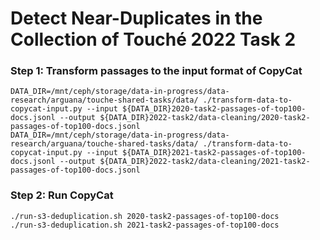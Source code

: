 # Detect Near-Duplicates in the Collection of Touché 2022 Task 2

### Step 1: Transform passages to the input format of CopyCat

```
DATA_DIR=/mnt/ceph/storage/data-in-progress/data-research/arguana/touche-shared-tasks/data/ ./transform-data-to-copycat-input.py --input ${DATA_DIR}2020-task2-passages-of-top100-docs.jsonl --output ${DATA_DIR}2022-task2/data-cleaning/2020-task2-passages-of-top100-docs.jsonl
DATA_DIR=/mnt/ceph/storage/data-in-progress/data-research/arguana/touche-shared-tasks/data/ ./transform-data-to-copycat-input.py --input ${DATA_DIR}2021-task2-passages-of-top100-docs.jsonl --output ${DATA_DIR}2022-task2/data-cleaning/2021-task2-passages-of-top100-docs.jsonl
```

### Step 2: Run CopyCat

```
./run-s3-deduplication.sh 2020-task2-passages-of-top100-docs
./run-s3-deduplication.sh 2021-task2-passages-of-top100-docs
```

